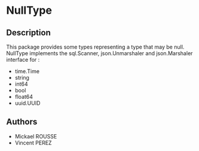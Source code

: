 # NullType

## Description

This package provides some types representing a type that may be null.
NullType implements the sql.Scanner, json.Unmarshaler and json.Marshaler interface for :
 * time.Time
 * string
 * int64
 * bool
 * float64
 * uuid.UUID

## Authors
 * Mickael ROUSSE
 * Vincent PEREZ

